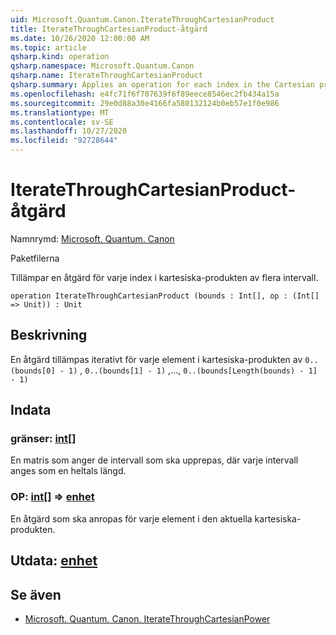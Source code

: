 ```yaml
---
uid: Microsoft.Quantum.Canon.IterateThroughCartesianProduct
title: IterateThroughCartesianProduct-åtgärd
ms.date: 10/26/2020 12:00:00 AM
ms.topic: article
qsharp.kind: operation
qsharp.namespace: Microsoft.Quantum.Canon
qsharp.name: IterateThroughCartesianProduct
qsharp.summary: Applies an operation for each index in the Cartesian product of several ranges.
ms.openlocfilehash: e4fc71f6f707639f6f89eece8546ec2fb434a15a
ms.sourcegitcommit: 29e0d88a30e4166fa580132124b0eb57e1f0e986
ms.translationtype: MT
ms.contentlocale: sv-SE
ms.lasthandoff: 10/27/2020
ms.locfileid: "92728644"
---
```

# <a name="iteratethroughcartesianproduct-operation"></a>IterateThroughCartesianProduct-åtgärd

Namnrymd: [Microsoft. Quantum. Canon](xref:Microsoft.Quantum.Canon)

Paketfilerna [](https://nuget.org/packages/)


Tillämpar en åtgärd för varje index i kartesiska-produkten av flera intervall.

```qsharp
operation IterateThroughCartesianProduct (bounds : Int[], op : (Int[] => Unit)) : Unit
```


## <a name="description"></a>Beskrivning

En åtgärd tillämpas iterativt för varje element i kartesiska-produkten av `0..(bounds[0] - 1)` , `0..(bounds[1] - 1)` ,..., `0..(bounds[Length(bounds) - 1] - 1)`

## <a name="input"></a>Indata

### <a name="bounds--int"></a>gränser: [int](xref:microsoft.quantum.lang-ref.int)[]

En matris som anger de intervall som ska upprepas, där varje intervall anges som en heltals längd.


### <a name="op--int--unit"></a>OP: [int](xref:microsoft.quantum.lang-ref.int)[] => [enhet](xref:microsoft.quantum.lang-ref.unit) 

En åtgärd som ska anropas för varje element i den aktuella kartesiska-produkten.



## <a name="output--unit"></a>Utdata: [enhet](xref:microsoft.quantum.lang-ref.unit)



## <a name="see-also"></a>Se även

- [Microsoft. Quantum. Canon. IterateThroughCartesianPower](xref:Microsoft.Quantum.Canon.IterateThroughCartesianPower)